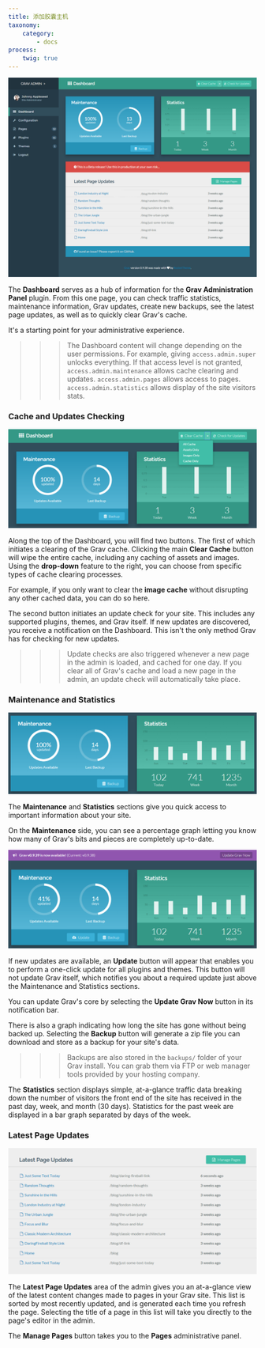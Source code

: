 ```yaml
---
title: 添加胶囊主机
taxonomy:
    category:
        - docs
process:
    twig: true
---
```


![Grav Admin Dashboard](grav_dashboard.png)

The **Dashboard** serves as a hub of information for the **Grav Administration Panel** plugin. From this one page, you can check traffic statistics, maintenance information, Grav updates, create new backups, see the latest page updates, as well as to quickly clear Grav's cache.

It's a starting point for your administrative experience.

>>> The Dashboard content will change depending on the user permissions. For example, giving `access.admin.super` unlocks everything. If that access level is not granted, `access.admin.maintenance` allows cache clearing and updates. `access.admin.pages` allows access to pages. `access.admin.statistics` allows display of the site visitors stats.


### Cache and Updates Checking

![Grav Admin Dashboard](grav_dashboard_cache.png)

Along the top of the Dashboard, you will find two buttons. The first of which initiates a clearing of the Grav cache. Clicking the main **Clear Cache** button will wipe the entire cache, including any caching of assets and images. Using the **drop-down** feature to the right, you can choose from specific types of cache clearing processes.

For example, if you only want to clear the **image cache** without disrupting any other cached data, you can do so here.

The second button initiates an update check for your site. This includes any supported plugins, themes, and Grav itself. If new updates are discovered, you receive a notification on the Dashboard. This isn't the only method Grav has for checking for new updates.

>>> Update checks are also triggered whenever a new page in the admin is loaded, and cached for one day. If you clear all of Grav's cache and load a new page in the admin, an update check will automatically take place.

### Maintenance and Statistics

![Grav Admin Dashboard](grav_dashboard_maintenance.png)

The **Maintenance** and **Statistics** sections give you quick access to important information about your site.

On the **Maintenance** side, you can see a percentage graph letting you know how many of Grav's bits and pieces are completely up-to-date.

![Grav Admin Dashboard](grav_dashboard_maintenance_2.png)

If new updates are available, an <i class="fa fa-cloud-download"></i> **Update** button will appear that enables you to perform a one-click update for all plugins and themes. This button will not update Grav itself, which notifies you about a required update just above the Maintenance and Statistics sections.

You can update Grav's core by selecting the **Update Grav Now** button in its notification bar.

There is also a graph indicating how long the site has gone without being backed up. Selecting the <i class="fa fa-database"></i> **Backup** button will generate a zip file you can download and store as a backup for your site's data.

>>> Backups are also stored in the `backups/` folder of your Grav install.  You can grab them via FTP or web manager tools provided by your hosting company.

The **Statistics** section displays simple, at-a-glance traffic data breaking down the number of visitors the front end of the site has received in the past day, week, and month (30 days). Statistics for the past week are displayed in a bar graph separated by days of the week.

### Latest Page Updates

![Grav Admin Dashboard](grav_dashboard_latest.png)

The **Latest Page Updates** area of the admin gives you an at-a-glance view of the latest content changes made to pages in your Grav site. This list is sorted by most recently updated, and is generated each time you refresh the page. Selecting the title of a page in this list will take you directly to the page's editor in the admin.

The **Manage Pages** button takes you to the **Pages** administrative panel.
